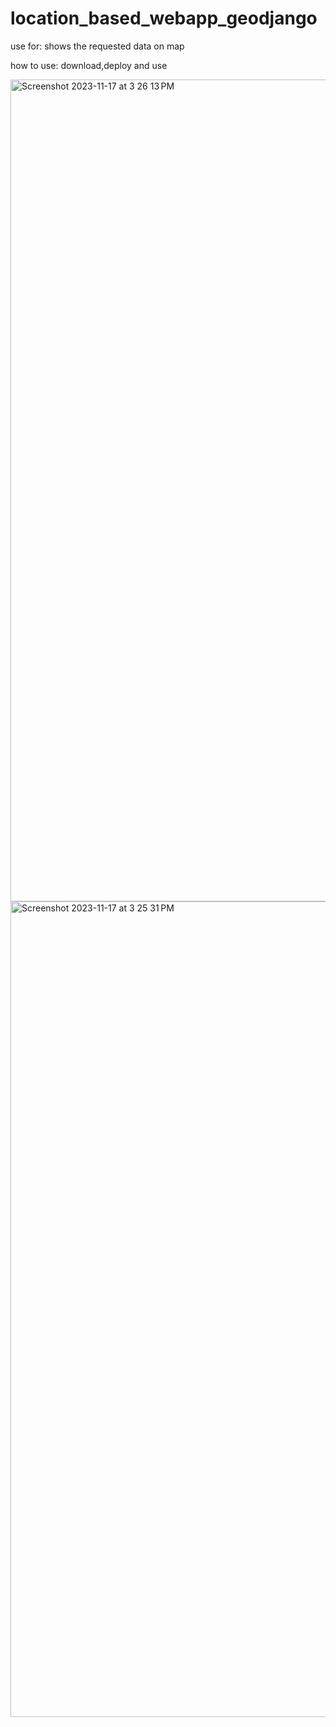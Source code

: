# location_based_webapp_geodjango

use for: shows the requested data on map

how to use: download,deploy and use

<img width="1315" alt="Screenshot 2023-11-17 at 3 26 13 PM" src="https://github.com/ruvamd/location_based_webapp_geodjango/assets/57729180/d9c02467-1bee-4197-ad87-8b68f1bd71b5">
<img width="1305" alt="Screenshot 2023-11-17 at 3 25 31 PM" src="https://github.com/ruvamd/location_based_webapp_geodjango/assets/57729180/55d89b74-27ec-4be8-9fb9-11bf6c2dd545">
